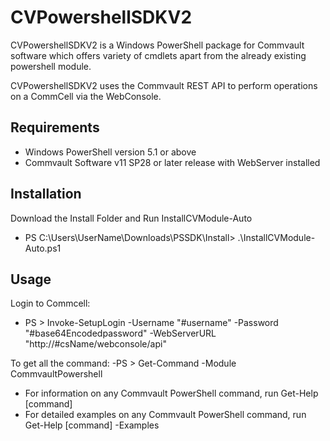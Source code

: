 CVPowershellSDKV2
===============
CVPowershellSDKV2 is a Windows PowerShell package for Commvault software which offers variety of cmdlets apart from the already existing powershell module.

CVPowershellSDKV2 uses the Commvault REST API to perform operations on a CommCell via the WebConsole.

Requirements
------------
- Windows PowerShell version 5.1 or above
- Commvault Software v11 SP28 or later release with WebServer installed

Installation
------------
Download the Install Folder and Run InstallCVModule-Auto
- PS C:\Users\UserName\Downloads\PSSDK\Install> .\InstallCVModule-Auto.ps1


Usage
-----
Login to Commcell:
- PS > Invoke-SetupLogin -Username "#username" -Password "#base64Encodedpassword" -WebServerURL "http://#csName/webconsole/api"

To get all the command:
-PS > Get-Command -Module CommvaultPowershell

- For information on any Commvault PowerShell command, run Get-Help [command] 
- For detailed examples on any Commvault PowerShell command, run Get-Help [command] -Examples